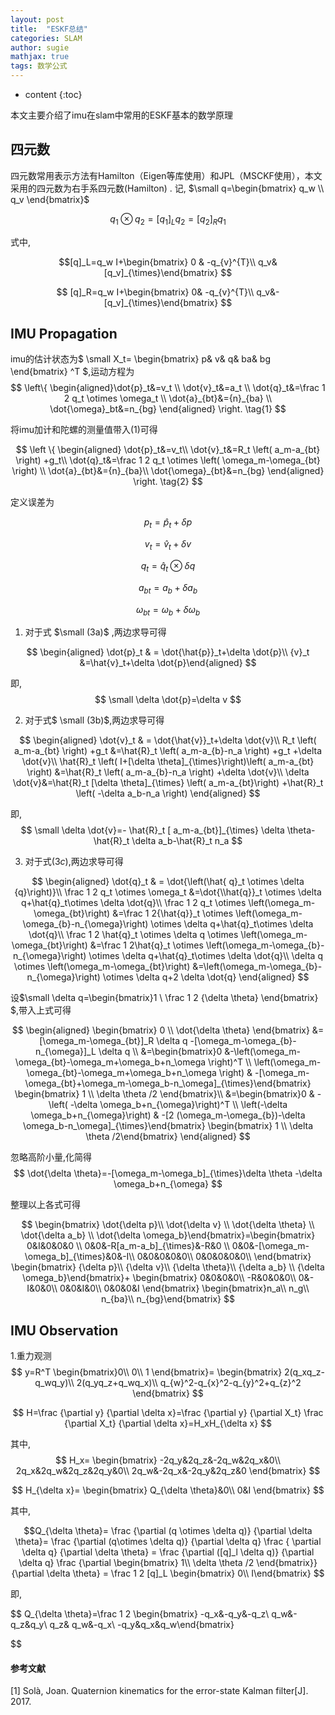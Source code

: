 ```yaml
---
layout: post
title:  "ESKF总结"
categories: SLAM
author: sugie
mathjax: true
tags: 数学公式
---
```


* content
{:toc}

本文主要介绍了imu在slam中常用的ESKF基本的数学原理




## 四元数

四元数常用表示方法有Hamilton（Eigen等库使用）和JPL（MSCKF使用），本文采用的四元数为右手系四元数(Hamilton) . 记, $\small q=\begin{bmatrix} q_w \\
 q_v \end{bmatrix}$
 
 $$
 q_1 \otimes q_2=[q_1]_L q_2=[q_2]_R q_1$$
 
 式中,
 
 $$[q]_L=q_w I+\begin{bmatrix} 0 & -q_{v}^{T}\\
 q_v&[q_v]_{\times}\end{bmatrix}
 $$
 
 $$
 [q]_R=q_w I+\begin{bmatrix} 0& -q_{v}^{T}\\
 q_v&-[q_v]_{\times}\end{bmatrix}
 $$
 
## IMU Propagation

imu的估计状态为$ \small X_t= \begin{bmatrix}  p& v& q& ba& bg \end{bmatrix} ^T $,运动方程为
$$
\left\{ \begin{aligned}\dot{p}_t&=v_t \\
\dot{v}_t&=a_t \\
\dot{q}_t&=\frac 1 2 q_t \otimes \omega_t \\
\dot{a}_{bt}&={n}_{ba} \\
\dot{\omega}_bt&=n_{bg} \end{aligned} \right. \tag{1}
$$

将imu加计和陀螺的测量值带入(1)可得

$$
\left \{ \begin{aligned}
\dot{p}_t&=v_t\\
\dot{v}_t&=R_t \left(  a_m-a_{bt} \right) +g_t\\
\dot{q}_t&=\frac 1 2 q_t \otimes \left( \omega_m-\omega_{bt} \right) \\
\dot{a}_{bt}&={n}_{ba}\\
\dot{\omega}_{bt}&=n_{bg} \end{aligned} \right. \tag{2}
$$

定义误差为

$$
p_t=\hat{p}_t+\delta p \tag{3a}
$$

$$
{v}_t=\hat{v}_t+\delta v \tag{3b}
$$

$$
{q}_t=\hat{ q}_t \otimes \delta {q}\tag{3c} 
$$

$$
{a}_{bt}={a}_b+ \delta {a}_b \tag{3d}
$$

$$ {\omega}_{bt}= {\omega}_{b}+ \delta {\omega}_{b} \tag{3e} 
$$

1. 对于式 $\small (3a)$ ,两边求导可得

$$
\begin{aligned} \dot{p}_t  & = \dot{\hat{p}}_t+\delta \dot{p}\\
{v}_t &=\hat{v}_t+\delta \dot{p}\end{aligned}
$$

即,
$$
\small \delta \dot{p}=\delta v 
$$

2. 对于式$ \small (3b)$,两边求导可得

$$
\begin{aligned} \dot{v}_t  & = \dot{\hat{v}}_t+\delta \dot{v}\\
R_t \left(  a_m-a_{bt} \right) +g_t  &=\hat{R}_t \left(  a_m-a_{b}-n_a \right) +g_t +\delta \dot{v}\\
\hat{R}_t \left(  I+[\delta \theta]_{\times}\right)\left(  a_m-a_{bt} \right) &=\hat{R}_t \left(  a_m-a_{b}-n_a \right)  +\delta \dot{v}\\
\delta \dot{v}&=\hat{R}_t [\delta \theta]_{\times} \left(  a_m-a_{bt}\right) +\hat{R}_t  \left(  -\delta a_b-n_a \right)
\end{aligned}
$$

即,
$$ 
\small \delta \dot{v}=- \hat{R}_t [  a_m-a_{bt}]_{\times}  \delta \theta-\hat{R}_t  \delta a_b-\hat{R}_t  n_a
$$

3. 对于式$(3c)$,两边求导可得

$$
\begin{aligned} \dot{q}_t  & = \dot{\left(\hat{ q}_t \otimes \delta {q}\right)}\\
\frac 1 2 q_t \otimes \omega_t &=\dot{\\hat{q}}_t \otimes \delta q+\hat{q}_t\otimes \delta \dot{q}\\
\frac 1 2 q_t \otimes \left(\omega_m-\omega_{bt}\right) &=\frac 1 2{\hat{q}}_t \otimes \left(\omega_m-\omega_{b}-n_{\omega}\right) \otimes \delta q+\hat{q}_t\otimes \delta \dot{q}\\
\frac 1 2 \hat{q}_t \otimes \delta q \otimes \left(\omega_m-\omega_{bt}\right) &=\frac 1 2\hat{q}_t \otimes \left(\omega_m-\omega_{b}-n_{\omega}\right) \otimes \delta q+\hat{q}_t\otimes \delta \dot{q}\\
\delta q \otimes \left(\omega_m-\omega_{bt}\right) &=\left(\omega_m-\omega_{b}-n_{\omega}\right) \otimes \delta q+2 \delta \dot{q} \end{aligned}
$$

设$\small \delta q=\begin{bmatrix}1 \\
\frac 1 2 {\delta \theta} \end{bmatrix} $,带入上式可得





$$
\begin{aligned}
\begin{bmatrix} 0 \\
\dot{\delta \theta} \end{bmatrix} &= [\omega_m-\omega_{bt}]_R \delta q -[\omega_m-\omega_{b}-n_{\omega}]_L \delta q \\
&=\begin{bmatrix}0 &-\left(\omega_m-\omega_{bt}-\omega_m+\omega_b+n_\omega \right)^T \\
\left(\omega_m-\omega_{bt}-\omega_m+\omega_b+n_\omega \right) & -[\omega_m-\omega_{bt}+\omega_m-\omega_b-n_\omega]_{\times}\end{bmatrix} \begin{bmatrix} 1 \\
\delta \theta /2 \end{bmatrix}\\
&=\begin{bmatrix}0 & -\left( -\delta \omega_b+n_{\omega}\right)^T \\
\left(-\delta \omega_b+n_{\omega}\right) & -[2 (\omega_m-\omega_{b})-\delta \omega_b-n_\omega]_{\times}\end{bmatrix} \begin{bmatrix} 1 \\
\delta \theta /2\end{bmatrix}
\end{aligned}
$$

忽略高阶小量,化简得
$$
\dot{\delta \theta}=-[\omega_m-\omega_b]_{\times}\delta \theta -\delta \omega_b+n_{\omega}
$$

整理以上各式可得

$$
\begin{bmatrix} \dot{\delta p}\\
\dot{\delta v} \\
\dot{\delta \theta} \\
\dot{\delta a_b} \\
\dot{\delta \omega_b}\end{bmatrix}=\begin{bmatrix} 0&I&0&0&0 \\
0&0&-R[a_m-a_b]_{\times}&-R&0 \\
0&0&-[\omega_m-\omega_b]_{\times}&0&-I\\
0&0&0&0&0\\
0&0&0&0&0\\
\end{bmatrix}
\begin{bmatrix} {\delta p}\\
{\delta v}\\
{\delta \theta}\\
{\delta a_b} \\
{\delta \omega_b}\end{bmatrix}+
\begin{bmatrix} 0&0&0&0\\
-R&0&0&0\\
0&-I&0&0\\
0&0&I&0\\
0&0&0&I \end{bmatrix}
\begin{bmatrix}n_a\\
n_g\\
n_{ba}\\
n_{bg}\end{bmatrix}
$$

## IMU Observation

1.重力观测
$$
y=R^T \begin{bmatrix}0\\
0\\
1
\end{bmatrix}=
\begin{bmatrix} 2(q_xq_z-q_wq_y)\\
2(q_yq_z+q_wq_x)\\
q_{w}^2-q_{x}^2-q_{y}^2+q_{z}^2 
\end{bmatrix}
$$

$$
H=\frac {\partial y} {\partial \delta x}=\frac {\partial y} {\partial X_t} \frac {\partial X_t} {\partial \delta x}=H_xH_{\delta x}
$$

其中,
$$
H_x= \begin{bmatrix} -2q_y&2q_z&-2q_w&2q_x&0\\
2q_x&2q_w&2q_z&2q_y&0\\
2q_w&-2q_x&-2q_y&2q_z&0
\end{bmatrix}
$$

$$
H_{\delta x}= \begin{bmatrix} Q_{\delta \theta}&0\\
0&I \end{bmatrix}
$$

其中,

$$Q_{\delta \theta}= \frac {\partial (q \otimes \delta q)} {\partial \delta \theta}= \frac {\partial (q\otimes \delta q)} {\partial \delta q}  \frac { \partial \delta q} {\partial \delta \theta} = \frac {\partial ([q]_l \delta q)} {\partial \delta q} \frac {\partial \begin{bmatrix} 1\\
\delta \theta /2 
\end{bmatrix}} {\partial \delta \theta} = \frac 1 2 [q]_L \begin{bmatrix} 0\\
I\end{bmatrix}
$$

即,

$$
Q_{\delta \theta}=\frac 1 2 \begin{bmatrix} -q_x&-q_y&-q_z\\
q_w&-q_z&q_y\\
q_z& q_w&-q_x\\
-q_y&q_x&q_w\end{bmatrix}

$$

#### 参考文献

[1] Solà, Joan. Quaternion kinematics for the error-state Kalman filter[J]. 2017.